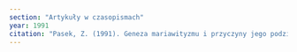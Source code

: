 ```yaml
---
section: "Artykuły w czasopismach"
year: 1991
citation: "Pasek, Z. (1991). Geneza mariawityzmu i przyczyny jego podziału. Studia Religiologica, 24, 41-61."
---
```

